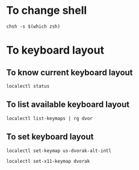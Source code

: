 # To change shell
`chsh -s $(which zsh)`

# To keyboard layout

## To know current keyboard layout
`localectl status`

## To list available keyboard layout
`localectl list-keymaps | rg dvor`

## To set keyboard layout
`localectl set-keymap us-dvorak-alt-intl`

`localectl set-x11-keymap dvorak`
